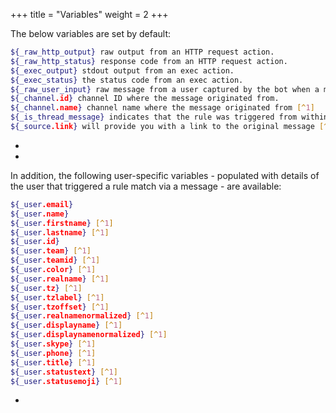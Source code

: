 +++
title = "Variables"
weight = 2
+++

The below variables are set by default:

```sh
${_raw_http_output} raw output from an HTTP request action.
${_raw_http_status} response code from an HTTP request action.
${_exec_output} stdout output from an exec action.
${_exec_status} the status code from an exec action.
${_raw_user_input} raw message from a user captured by the bot when a match is found.
${_channel.id} channel ID where the message originated from.
${_channel.name} channel name where the message originated from [^1]
${_is_thread_message} indicates that the rule was triggered from within a message thread, returns "true" or "false"
${_source.link} will provide you with a link to the original message [^2]
```

- [^1]: for Slack, this might be an empty string if it originated from a direct message
- [^2]: this feature is currently only available for Slack


In addition, the following user-specific variables - populated with details of the user that triggered a rule match via a message - are available:

```sh
${_user.email}
${_user.name}
${_user.firstname} [^1]
${_user.lastname} [^1]
${_user.id} 
${_user.team} [^1]
${_user.teamid} [^1]
${_user.color} [^1]
${_user.realname} [^1]
${_user.tz} [^1]
${_user.tzlabel} [^1]
${_user.tzoffset} [^1]
${_user.realnamenormalized} [^1]
${_user.displayname} [^1]
${_user.displaynamenormalized} [^1]
${_user.skype} [^1]
${_user.phone} [^1]
${_user.title} [^1]
${_user.statustext} [^1]
${_user.statusemoji} [^1]
```

- [^1]: Only available for Slack, currently. See https://api.slack.com/types/user for more information
